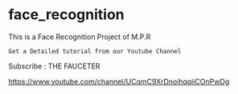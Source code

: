# face_recognition

This is a Face Recognition Project of M.P.R


	Get a Detailed tutorial from our Youtube Channel



Subscribe :
		THE FAUCETER

https://www.youtube.com/channel/UCqmC9XrDnoihqqiiCOnPwDg
